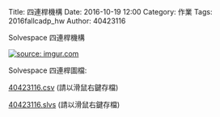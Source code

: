 Title: 四連桿機構
Date: 2016-10-19 12:00
Category: 作業
Tags: 2016fallcadp_hw
Author: 40423116

Solvespace 四連桿機構

<!-- PELICAN_END_SUMMARY -->

<a href="http://imgur.com/czHYoSi"><img src="http://i.imgur.com/czHYoSi.png" title="source: imgur.com" /></a>
<p>Solvespace 四連桿圖檔:</p>
<p><a href="./../w7/40423116.csv">40423116.csv</a> (請以滑鼠右鍵存檔)</p>
<p><a href="./../w7/40423116.slvs">40423116.slvs</a> (請以滑鼠右鍵存檔)</p>